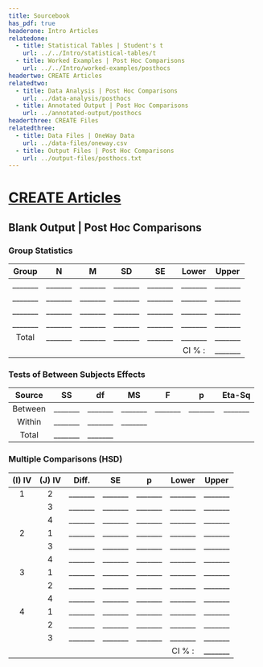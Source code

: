 ```yaml
---
title: Sourcebook
has_pdf: true
headerone: Intro Articles
relatedone:
  - title: Statistical Tables | Student's t
    url: ../../Intro/statistical-tables/t
  - title: Worked Examples | Post Hoc Comparisons
    url: ../../Intro/worked-examples/posthocs
headertwo: CREATE Articles
relatedtwo:
  - title: Data Analysis | Post Hoc Comparisons
    url: ../data-analysis/posthocs
  - title: Annotated Output | Post Hoc Comparisons
    url: ../annotated-output/posthocs
headerthree: CREATE Files
relatedthree:
  - title: Data Files | OneWay Data
    url: ../data-files/oneway.csv
  - title: Output Files | Post Hoc Comparisons
    url: ../output-files/posthocs.txt
---
```


# [CREATE Articles](../index.md)

## Blank Output | Post Hoc Comparisons

### Group Statistics

| Group | N | M | SD | SE | Lower | Upper |
|:---:|:---:|:---:|:---:|:---:|:---:|:---:|
| _______ | _______ | _______ | _______ | _______ | _______ | _______ |
| _______ | _______ | _______ | _______ | _______ | _______ | _______ |
| _______ | _______ | _______ | _______ | _______ | _______ | _______ |
| _______ | _______ | _______ | _______ | _______ | _______ | _______ |
| Total | _______ | _______ | _______ | _______ | _______ | _______ |
| | | | |  | CI % : | _______ |

### Tests of Between Subjects Effects

| Source | SS | df | MS | F | p | Eta-Sq |
|:---:|:---:|:---:|:---:|:---:|:---:|:---:|
| Between | _______ | _______ | _______ | _______ | _______ | _______ |
| Within | _______ | _______ | _______ |  |  |  |
| Total | _______ | _______ |  |  |  |  |

### Multiple Comparisons (HSD)

| (I) IV | (J) IV | Diff. | SE | p | Lower | Upper |
|:---:|:---:|:---:|:---:|:---:|:---:|:---:|
| 1 | 2 | _______ | _______ | _______ | _______ | _______ |
|  | 3 | _______ | _______ | _______ | _______ | _______ |
|  | 4 | _______ | _______ | _______ | _______ | _______ |
| 2 | 1 | _______ | _______ | _______ | _______ | _______ |
|  | 3 | _______ | _______ | _______ | _______ | _______ |
|  | 4 | _______ | _______ | _______ | _______ | _______ |
| 3 | 1 | _______ | _______ | _______ | _______ | _______ |
|  | 2 | _______ | _______ | _______ | _______ | _______ |
|  | 4 | _______ | _______ | _______ | _______ | _______ |
| 4 | 1 | _______ | _______ | _______ | _______ | _______ |
|  | 2 | _______ | _______ | _______ | _______ | _______ |
|  | 3 | _______ | _______ | _______ | _______ | _______ |
| | | | |  | CI % : | _______ |
